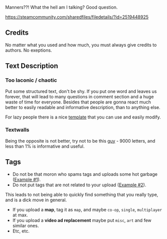 Manners??! What the hell am I talking? Good question.

https://steamcommunity.com/sharedfiles/filedetails/?id=2519448925

## Credits

No matter what you used and how much, you must always give credits to authors. No exeptions.

## Text Description

### Too laconic / chaotic

Put some structured text, don't be shy. If you put one word and leaves us forever, that will lead to many questions in comment section and a huge waste of time for everyone. Besides that people are gonna react much better to easily readable and informative description, than to anything else.

For lazy people there is a nice [template](../Workshop/Workshop_Tmpl.md) that you can use and easily modify.

### Textwalls

Being the opposite is not better, try not to be this [guy](https://steamcommunity.com/sharedfiles/filedetails/?id=1644743621) - 9000 letters, and less than 1% is informative and useful.

## Tags

* Do not be that moron who spams tags and uploads some hot garbage ([Example #1](https://steamcommunity.com/sharedfiles/filedetails/?id=2529309260)).
* Do not put tags that are not related to your upload ([Example #2](https://steamcommunity.com/sharedfiles/filedetails/?id=1657657476)).

This leads to not being able to quickly find something that you really type, and is a dick move in general.

* If you upload a **map**, tag it as `map`, and maybe `co-op`, `single`, `multiplayer` at max.
* If you upload a **video ad replacement** maybe put `misc`, `art` and few similar ones.
* Etc, etc.

